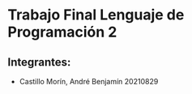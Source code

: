 # Trabajo Final Lenguaje de Programación 2

## Integrantes:
   - Castillo Morín, André Benjamín     20210829
